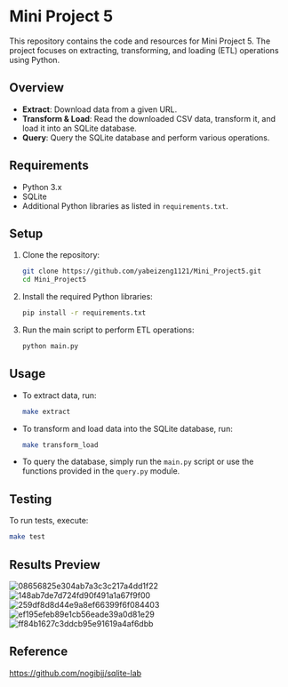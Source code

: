 # Mini Project 5

This repository contains the code and resources for Mini Project 5. The project focuses on extracting, transforming, and loading (ETL) operations using Python.

## Overview

- **Extract**: Download data from a given URL.
- **Transform & Load**: Read the downloaded CSV data, transform it, and load it into an SQLite database.
- **Query**: Query the SQLite database and perform various operations.

## Requirements

- Python 3.x
- SQLite
- Additional Python libraries as listed in `requirements.txt`.

## Setup

1. Clone the repository:
   ```bash
   git clone https://github.com/yabeizeng1121/Mini_Project5.git
   cd Mini_Project5
   ```

2. Install the required Python libraries:
   ```bash
   pip install -r requirements.txt
   ```

3. Run the main script to perform ETL operations:
   ```bash
   python main.py
   ```

## Usage

- To extract data, run:
  ```bash
  make extract
  ```

- To transform and load data into the SQLite database, run:
  ```bash
  make transform_load
  ```

- To query the database, simply run the `main.py` script or use the functions provided in the `query.py` module.

## Testing

To run tests, execute:
```bash
make test
```

## Results Preview
![08656825e304ab7a3c3c217a4dd1f22](https://github.com/nogibjj/Mini_Project5_Yabei_New/assets/143656459/b0596f73-cc4a-4c0e-97f4-4910a0fe2f43)
![148ab7de7d724fd90f491a1a67f9f00](https://github.com/nogibjj/Mini_Project5_Yabei_New/assets/143656459/63194df8-567c-44ab-8b13-156db3bd87cd)
![259df8d8d44e9a8ef66399f6f084403](https://github.com/nogibjj/Mini_Project5_Yabei_New/assets/143656459/88f7111e-0201-4dcc-b804-2aecaea7a83c)
![ef195efeb89e1cb56eade39a0d81e29](https://github.com/nogibjj/Mini_Project5_Yabei_New/assets/143656459/7477bafb-a6c4-44e4-94f2-35c3c20b55bb)
![ff84b1627c3ddcb95e91619a4af6dbb](https://github.com/nogibjj/Mini_Project5_Yabei_New/assets/143656459/f7ac6671-ee3e-49d9-b66b-d7e431cae4fa)


## Reference
https://github.com/nogibjj/sqlite-lab
